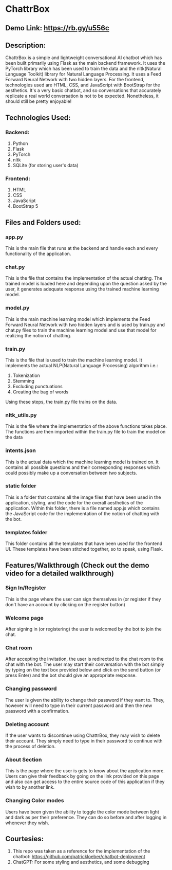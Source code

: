 # ChattrBox

## Demo Link:  https://rb.gy/u556c

## Description: 
ChattrBox is a simple and lightweight conversational AI chatbot which has been built primarily using Flask as the main backend framework. It uses the PyTorch library which has been used to train the data and the nltk(Natural Language Toolkit) library for Natural Language Processing. It uses a Feed Forward Neural Network with two hidden layers.
For the frontend, technologies used are HTML, CSS, and JavaScript with BootStrap for the aesthetics.
It's a very basic chatbot, and so conversations that accurately replicate a real world conversation is not to be expected. Nonetheless, it should still be pretty enjoyable!

## Technologies Used:
### Backend:
1) Python
2) Flask
3) PyTorch
4) nltk
5) SQLite (for storing user's data)
### Frontend:
1) HTML
2) CSS
3) JavaScript
4) BootStrap 5

## Files and Folders used:
### app.py
This is the main file that runs at the backend and handle each and every functionality of the application.
### chat.py
This is the file that contains the implementation of the actual chatting. The trained model is loaded here and depending upon the question asked by the user, it generates adequate response using the trained machine learning model.
### model.py
This is the main machine learning model which implements the Feed Forward Neural Network with two hidden layers and is used by train.py and chat.py files to train the machine learning model and use that model for realizing the notion of chatting.
### train.py
This is the file that is used to train the machine learning model. It implements the actual NLP(Natural Language Processing) algorithm i.e.:
1) Tokenization
2) Stemming
3) Excluding punctuations
4) Creating the bag of words

Using these steps, the train.py file trains on the data.
### nltk_utils.py
This is the file where the implementation of the above functions takes place. The functions are then imported within the train.py file to train the model on the data
### intents.json
This is the actual data which the machine learning model is trained on. It contains all possible questions and their corresponding responses which could possibly make up a conversation between two subjects.
### static folder
This is a folder that contains all the image files that have been used in the application, styling, and the code for the overall aesthetics of the application. Within this folder, there is a file named app.js which contains the JavaScript code for the implementation of the notion of chatting with the bot.
### templates folder
This folder contains all the templates that have been used for the frontend UI. These templates have been stitched together, so to speak, using Flask.

## Features/Walkthrough (Check out the demo video for a detailed walkthrough)
### Sign In/Register
This is the page where the user can sign themselves in (or register if they don't have an account by clicking on the register button)
### Welcome page
After signing in (or registering) the user is welcomed by the bot to join the chat.
### Chat room
After accepting the invitation, the user is redirected to the chat room to the chat with the bot. The user may start their conversation with the bot simply by typing on the text box provided below and click on the send button (or press Enter) and the bot should give an appropriate response.
### Changing password
The user is given the ability to change their password if they want to. They, however will need to type in their current password and then the new password with a confirmation.
### Deleting account
If the user wants to discontinue using ChattrBox, they may wish to delete their account. They simply need to type in their password to continue with the process of deletion.
### About Section
This is the page where the user is gets to know about the application more. Users can give their feedback by going on the link provided on this page and also can get access to the entire source code of this application if they wish to by another link.
### Changing Color modes
Users have been given the ability to toggle the color mode between light and dark as per their preference. They can do so before and after logging in whenever they wish.

## Courtesies:
1) This repo was taken as a reference for the implementation of the chatbot: https://github.com/patrickloeber/chatbot-deployment
2) ChatGPT: For some styling and aesthetics, and some debugging
